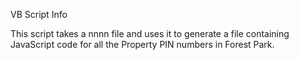 VB Script Info


This script takes a nnnn file and uses it to generate a file containing JavaScript code for all the Property PIN numbers in
Forest Park.
